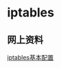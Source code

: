
iptables
============================

## 网上资料
[iptables基本配置](http://www.vpser.net/security/linux-iptables.html "iptables基本配置")

